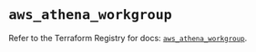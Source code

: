 # `aws_athena_workgroup`

Refer to the Terraform Registry for docs: [`aws_athena_workgroup`](https://registry.terraform.io/providers/hashicorp/aws/6.3.0/docs/resources/athena_workgroup).
